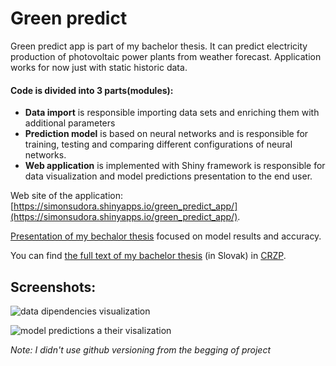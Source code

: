 # Green predict

Green predict app is part of my bachelor thesis. It can predict electricity production of photovoltaic power plants from weather forecast.
Application works for now just with static historic data.

#### Code is divided into 3 parts(modules):
- **Data import** is responsible importing data sets and enriching them with additional parameters
- **Prediction model** is based on neural networks and is responsible for training, testing and comparing different configurations of neural networks.
- **Web application** is implemented with Shiny framework is responsible for data visualization and model predictions presentation to the end user.

Web site of the application: [https://simonsudora.shinyapps.io/green_predict_app/](https://simonsudora.shinyapps.io/green_predict_app/).

[Presentation of my bechalor thesis]() focused on model results and accuracy.

You can find [the full text of my bachelor thesis](http://www.crzp.sk/crzpopacxe?fn=*recview&uid=1473090&pageId=resultform&full=0&focusName=bsktchRZ1#) 
(in Slovak) in [CRZP](http://cms.crzp.sk/).


## Screenshots:
![data dipendencies visualization](http://i.imgur.com/6zFjkVk.png "data dipendencies visualization")

![model predictions a their visalization](http://i.imgur.com/lcFvC33.png "model predictions a their visalizations")

*Note: I didn't use github versioning from the begging of project*
